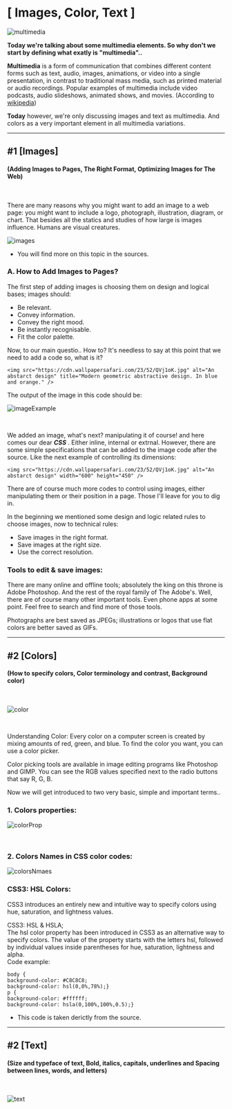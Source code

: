 # **[ Images, Color, Text ]**
![multimedia](https://img.freepik.com/free-vector/illustration-technology-vector_53876-5319.jpg?size=626&ext=jpg)

**Today we're talking about some multimedia elements. So why don't we start by defining what exatly is "multimedia"..**

**Multimedia** is a form of communication that combines different content forms such as text, audio, images, animations, or video into a single presentation, in contrast to traditional mass media, such as printed material or audio recordings. Popular examples of multimedia include video podcasts, audio slideshows, animated shows, and movies. (According to [wikipedia](https://en.wikipedia.org/wiki/Multimedia))

**Today** however, we're only discussing images and text as multimedia. And colors as a very important element in all multimedia variations.

<hr/>

## **#1 [Images]**
#### (Adding Images to Pages, The Right Format, Optimizing Images for The Web)
<br/>

There are many reasons why you might
want to add an image to a web page: you
might want to include a logo, photograph,
illustration, diagram, or chart.
That besides all the statics and studies of how large is images influence. Humans are visual creatures.

![images](https://www.easel.ly/blog/wp-content/uploads/2014/04/humans-are-visual-learners.gif)
* You will find more on this topic in the sources.

### **A. How to Add Images to Pages?**
The first step of adding images is choosing them on design and logical bases; images should:
* Be relevant.
* Convey information.
* Convey the right mood.
* Be instantly recognisable.
* Fit the color palette.

Now, to our main questio.. How to?
It's needless to say at this point that we need to add a code so, what is it?


    <img src="https://cdn.wallpapersafari.com/23/52/QVj1oK.jpg" alt="An abstarct design" title="Modern geometric abstractive design. In blue and orange." />

The output of the image in this code should be:

![imageExample](https://cdn.wallpapersafari.com/23/52/QVj1oK.jpg)

<br/>

We added an image, what's next? manipulating it of course! and here comes our dear _**CSS**_ . Either inline, internal or extrnal.
However, there are some simple specifications that can be added to the image code after the source. Like the next example of controlling its dimensions:

    <img src="https://cdn.wallpapersafari.com/23/52/QVj1oK.jpg" alt="An abstarct design" width="600" height="450" />

There are of course much more codes to control using images, either manipulating them or their position in a page. Those I'll leave for you to dig in.

In the beginning we mentioned some design and logic related rules to choose images, now to technical rules:

* Save images in the right format.
* Save images at the right size.
* Use the correct resolution.

### **Tools to edit & save images:**
There are many online and offline tools; absolutely the king on this throne is Adobe Photoshop. And the rest of the royal family of The Adobe's. Well, there are of course many other important tools. Even phone apps at some point. Feel free to search and find more of those tools.

Photographs are best saved as JPEGs; illustrations or logos that use flat colors are better saved as GIFs.

<hr/>

## **#2 [Colors]**
#### (How to specify colors, Color terminology and contrast, Background color)
<br/>

![color](https://i.ytimg.com/vi/_2LLXnUdUIc/maxresdefault.jpg)

<br/>

Understanding  Color: Every color on a computer screen is created by mixing amounts of red, green, and blue. To find the color you want, you can use a color picker.

Color picking tools are available in image editing programs like Photoshop and GIMP. You can see the RGB values specified next to the radio buttons that say R, G, B.

Now we will get introduced to two very basic, simple and important terms..
### **1. Colors properties:**
![colorProp](https://i.pinimg.com/originals/8c/ff/75/8cff7547c044f5522c700987a3c3156e.jpg)

<br/>

### **2. Colors Names in CSS color codes:**
![colorsNmaes](https://tutorial.techaltum.com/images/css-colors.jpg)

### **CSS3: HSL Colors:** 
CSS3 introduces an entirely new and intuitive
way to specify colors using hue, saturation,
and lightness values.

CSS3: HSL & HSLA; <br/>
The hsl color property has been introduced in CSS3 as an alternative way to specify colors. The value of the property starts with the letters hsl, followed by individual values inside parentheses for hue, saturation, lightness and alpha.<br> Code example:


    body {
    background-color: #C8C8C8;
    background-color: hsl(0,0%,78%);}
    p {
    background-color: #ffffff;
    background-color: hsla(0,100%,100%,0.5);}
* This code is taken derictly from the source.

<hr/>

## **#2 [Text]**
#### (Size and typeface of text, Bold, italics, capitals, underlines and Spacing between lines, words, and letters)
<br/>

![text](https://cdn4.iconfinder.com/data/icons/unigrid-design/60/022_text_field_textfield_input_cursor-512.png)